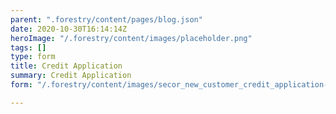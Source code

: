 ```yaml
---
parent: ".forestry/content/pages/blog.json"
date: 2020-10-30T16:14:14Z
heroImage: "/.forestry/content/images/placeholder.png"
tags: []
type: form
title: Credit Application
summary: Credit Application
form: "/.forestry/content/images/secor_new_customer_credit_application-r-2020.pdf"

---
```


